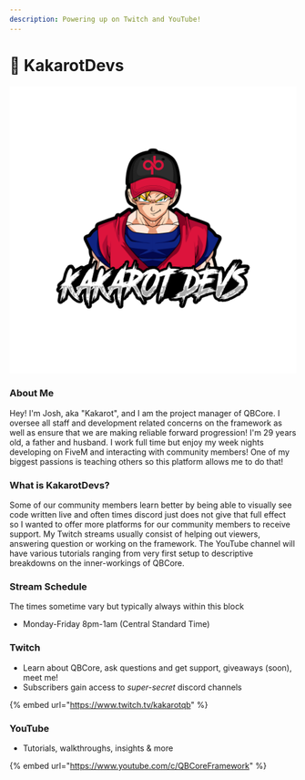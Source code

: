 ```yaml
---
description: Powering up on Twitch and YouTube!
---
```


# 🎥 KakarotDevs

![](../.gitbook/assets/kakarotdevs)

### About Me

Hey! I'm Josh, aka "Kakarot", and I am the project manager of QBCore. I oversee all staff and development related concerns on the framework as well as ensure that we are making reliable forward progression! I'm 29 years old, a father and husband. I work full time but enjoy my week nights developing on FiveM and interacting with community members! One of my biggest passions is teaching others so this platform allows me to do that!

### What is KakarotDevs?

Some of our community members learn better by being able to visually see code written live and often times discord just does not give that full effect so I wanted to offer more platforms for our community members to receive support. My Twitch streams usually consist of helping out viewers, answering question or working on the framework. The YouTube channel will have various tutorials ranging from very first setup to descriptive breakdowns on the inner-workings of QBCore.

### Stream Schedule

The times sometime vary but typically always within this block

* Monday-Friday 8pm-1am (Central Standard Time)

### Twitch

* Learn about QBCore, ask questions and get support, giveaways (soon), meet me!
* Subscribers gain access to _super-secret_ discord channels

{% embed url="https://www.twitch.tv/kakarotqb" %}

### YouTube

* Tutorials, walkthroughs, insights & more

{% embed url="https://www.youtube.com/c/QBCoreFramework" %}
